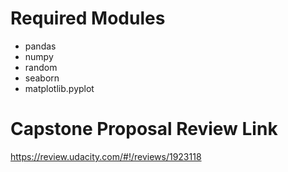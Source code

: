 # Required Modules

- pandas
- numpy
- random
- seaborn
- matplotlib.pyplot


# Capstone Proposal Review Link
https://review.udacity.com/#!/reviews/1923118
